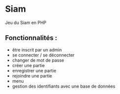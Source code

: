 # Siam
Jeu du Siam en PHP 


## Fonctionnalités :
- être inscrit par un admin
- se connecter / se déconnecter
- changer de mot de passe
- créer une partie
- enregistrer une partie
- rejoindre une partie
- menu
- gestion des identifiants avec une base de données

